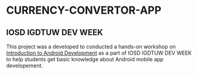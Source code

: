 # CURRENCY-CONVERTOR-APP
## IOSD IGDTUW DEV WEEK
This project was a developed to conducted a hands-on workshop on <ins>Introduction to Android Development</ins> as a part of IOSD IGDTUW DEV WEEK to help students get basic knowledge about Android mobile app developement.
